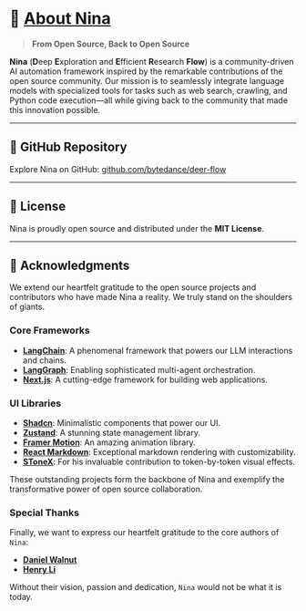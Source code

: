 # 🦌 [About Nina](https://github.com/bytedance/deer-flow)

> **From Open Source, Back to Open Source**

**Nina** (**D**eep **E**xploration and **E**fficient **R**esearch **Flow**) is a community-driven AI automation framework inspired by the remarkable contributions of the open source community. Our mission is to seamlessly integrate language models with specialized tools for tasks such as web search, crawling, and Python code execution—all while giving back to the community that made this innovation possible.

---

## 🌟 GitHub Repository

Explore Nina on GitHub: [github.com/bytedance/deer-flow](https://github.com/bytedance/deer-flow)

---

## 📜 License

Nina is proudly open source and distributed under the **MIT License**.

---

## 🙌 Acknowledgments

We extend our heartfelt gratitude to the open source projects and contributors who have made Nina a reality. We truly stand on the shoulders of giants.

### Core Frameworks
- **[LangChain](https://github.com/langchain-ai/langchain)**: A phenomenal framework that powers our LLM interactions and chains.
- **[LangGraph](https://github.com/langchain-ai/langgraph)**: Enabling sophisticated multi-agent orchestration.
- **[Next.js](https://nextjs.org/)**: A cutting-edge framework for building web applications.

### UI Libraries
- **[Shadcn](https://ui.shadcn.com/)**: Minimalistic components that power our UI.
- **[Zustand](https://zustand.docs.pmnd.rs/)**: A stunning state management library.
- **[Framer Motion](https://www.framer.com/motion/)**: An amazing animation library.
- **[React Markdown](https://www.npmjs.com/package/react-markdown)**: Exceptional markdown rendering with customizability.
- **[SToneX](https://github.com/stonexer)**: For his invaluable contribution to token-by-token visual effects.

These outstanding projects form the backbone of Nina and exemplify the transformative power of open source collaboration.

### Special Thanks
Finally, we want to express our heartfelt gratitude to the core authors of `Nina`:

- **[Daniel Walnut](https://github.com/hetaoBackend/)**
- **[Henry Li](https://github.com/magiccube/)**

Without their vision, passion and dedication, `Nina` would not be what it is today.
